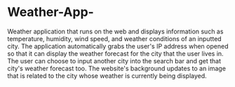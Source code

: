 # Weather-App-
Weather application that runs on the web and displays information such as temperature, humidity, wind speed, and weather conditions of an inputted city. The application automatically grabs the user's IP address when opened so that it can display the weather forecast for the city that the user lives in. The user can choose to input another city into the search bar and get that city's weather forecast too. The website's background updates to an image that is related to the city whose weather is currently being displayed.
